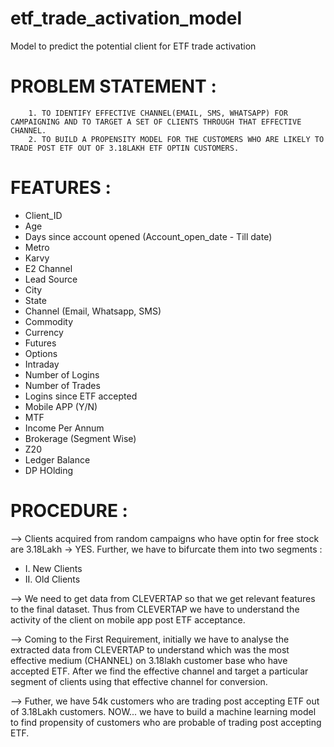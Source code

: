 # etf_trade_activation_model
Model to predict the potential client for ETF trade activation

# PROBLEM STATEMENT :
        1. TO IDENTIFY EFFECTIVE CHANNEL(EMAIL, SMS, WHATSAPP) FOR CAMPAIGNING AND TO TARGET A SET OF CLIENTS THROUGH THAT EFFECTIVE CHANNEL.
        2. TO BUILD A PROPENSITY MODEL FOR THE CUSTOMERS WHO ARE LIKELY TO TRADE POST ETF OUT OF 3.18LAKH ETF OPTIN CUSTOMERS.

# FEATURES :
  * Client_ID
  * Age
  * Days since account opened (Account_open_date - Till date)
  * Metro
  * Karvy
  * E2 Channel
  * Lead Source
  * City
  * State
  * Channel (Email, Whatsapp, SMS)
  * Commodity
  * Currency
  * Futures
  * Options
  * Intraday
  * Number of Logins
  * Number of Trades
  * Logins since ETF accepted
  * Mobile APP (Y/N)
  * MTF
  * Income Per Annum
  * Brokerage (Segment Wise)
  * Z20
  * Ledger Balance
  * DP HOlding
  
# PROCEDURE :
-->  Clients acquired from random campaigns who have optin for free stock are 3.18Lakh -> YES. Further, we have to bifurcate them into two segments :
  * I. New Clients
  * II. Old Clients

--> We need to get data from CLEVERTAP so that we get relevant features to the final dataset. Thus from CLEVERTAP we have to understand the activity of the client
    on mobile app post ETF acceptance.

--> Coming to the First Requirement, initially we have to analyse the extracted data from CLEVERTAP to understand which was the most effective medium (CHANNEL)
    on 3.18lakh customer base who have accepted ETF. After we find the effective channel and target a particular segment of clients using that effective
    channel for conversion.
    
--> Futher, we have 54k customers who are trading post accepting ETF out of 3.18Lakh customers. NOW... we have to build a machine learning model to find propensity
    of customers who are probable of trading post accepting ETF.








